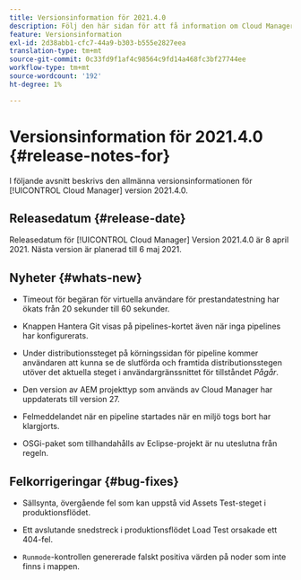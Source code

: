 ```yaml
---
title: Versionsinformation för 2021.4.0
description: Följ den här sidan för att få information om Cloud Manager version 2021.4.0
feature: Versionsinformation
exl-id: 2d38abb1-cfc7-44a9-b303-b555e2827eea
translation-type: tm+mt
source-git-commit: 0c33fd9f1af4c98564c9fd14a468fc3bf27744ee
workflow-type: tm+mt
source-wordcount: '192'
ht-degree: 1%

---
```


# Versionsinformation för 2021.4.0 {#release-notes-for}

I följande avsnitt beskrivs den allmänna versionsinformationen för [!UICONTROL Cloud Manager] version 2021.4.0.

## Releasedatum {#release-date}

Releasedatum för [!UICONTROL Cloud Manager] Version 2021.4.0 är 8 april 2021.
Nästa version är planerad till 6 maj 2021.

## Nyheter {#whats-new}

* Timeout för begäran för virtuella användare för prestandatestning har ökats från 20 sekunder till 60 sekunder.

* Knappen Hantera Git visas på pipelines-kortet även när inga pipelines har konfigurerats.

* Under distributionssteget på körningssidan för pipeline kommer användaren att kunna se de slutförda och framtida distributionsstegen utöver det aktuella steget i användargränssnittet för tillståndet *Pågår*.

* Den version av AEM projekttyp som används av Cloud Manager har uppdaterats till version 27.

* Felmeddelandet när en pipeline startades när en miljö togs bort har klargjorts.

* OSGi-paket som tillhandahålls av Eclipse-projekt är nu uteslutna från regeln.

## Felkorrigeringar {#bug-fixes}

* Sällsynta, övergående fel som kan uppstå vid Assets Test-steget i produktionsflödet.

* Ett avslutande snedstreck i produktionsflödet Load Test orsakade ett 404-fel.

* `Runmode`-kontrollen genererade falskt positiva värden på noder som inte finns i mappen.